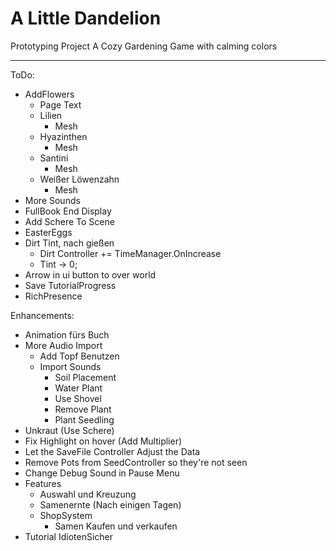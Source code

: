 # A Little Dandelion
Prototyping Project
A Cozy Gardening Game with calming colors

---
ToDo:
- AddFlowers
    - Page Text
  - Lilien
    - Mesh
  - Hyazinthen
    - Mesh
  - Santini
    - Mesh
  - Weißer Löwenzahn
    - Mesh
- More Sounds
- FullBook End Display
- Add Schere To Scene
- EasterEggs
- Dirt Tint, nach gießen
  - Dirt Controller += TimeManager.OnIncrease
  - Tint -> 0;
- Arrow in ui button to over world
- Save TutorialProgress
- RichPresence

Enhancements:
- Animation fürs Buch
- More Audio Import
    - Add Topf Benutzen
    - Import Sounds
        - Soil Placement
        - Water Plant
        - Use Shovel
        - Remove Plant
        - Plant Seedling
- Unkraut (Use Schere)
- Fix Highlight on hover (Add Multiplier)
- Let the SaveFile Controller Adjust the Data
- Remove Pots from SeedController so they're not seen
- Change Debug Sound in Pause Menu
- Features
  - Auswahl und Kreuzung
  - Samenernte (Nach einigen Tagen)
  - ShopSystem
    - Samen Kaufen und verkaufen
- Tutorial IdiotenSicher
